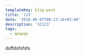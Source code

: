 ```yaml
---
templateKey: blog-post
title: '123'
date: '2018-06-07T00:13:16+03:00'
description: '32123'
tags:
  - qeqwqe
---
```

dsffdsfsfsfs
